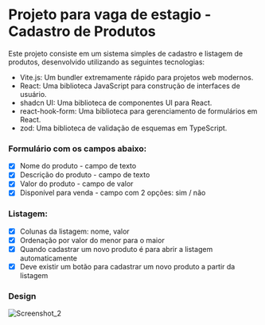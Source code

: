 # Projeto para vaga de estagio - Cadastro de Produtos

Este projeto consiste em um sistema simples de cadastro e listagem de produtos, desenvolvido utilizando as seguintes tecnologias:

- Vite.js: Um bundler extremamente rápido para projetos web modernos.
- React: Uma biblioteca JavaScript para construção de interfaces de usuário.
- shadcn UI: Uma biblioteca de componentes UI para React.
- react-hook-form: Uma biblioteca para gerenciamento de formulários em React.
- zod: Uma biblioteca de validação de esquemas em TypeScript.

 ### Formulário com os campos abaixo:
  - [x]  Nome do produto - campo de texto
  - [x]  Descrição do produto - campo de texto
  - [x]  Valor do produto - campo de valor
  - [x]  Disponível para venda - campo com 2 opções: sim / não

 ### Listagem:

 - [x]  Colunas da listagem: nome, valor
 - [x]  Ordenação por valor do menor para o maior
 - [x]  Quando cadastrar um novo produto é para abrir a listagem automaticamente
 - [x]  Deve existir um botão para cadastrar um novo produto a partir da listagem

### Design

![Screenshot_2](https://github.com/wendesongomes/product/assets/82889172/40c057bc-ca49-46c1-88c9-d7ab3916a069)
